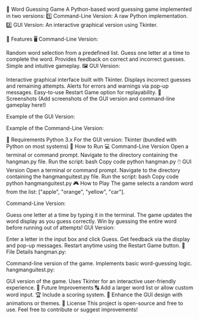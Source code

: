 🎯 Word Guessing Game
A Python-based word guessing game implemented in two versions:
1️⃣ Command-Line Version: A raw Python implementation.
2️⃣ GUI Version: An interactive graphical version using Tkinter.

🌟 Features
🖥️ Command-Line Version:

Random word selection from a predefined list.
Guess one letter at a time to complete the word.
Provides feedback on correct and incorrect guesses.
Simple and intuitive gameplay.
🖼️ GUI Version:

Interactive graphical interface built with Tkinter.
Displays incorrect guesses and remaining attempts.
Alerts for errors and warnings via pop-up messages.
Easy-to-use Restart Game option for replayability.
📸 Screenshots
(Add screenshots of the GUI version and command-line gameplay here!)

Example of the GUI Version:

Example of the Command-Line Version:

🔧 Requirements
Python 3.x
For the GUI version:
Tkinter (bundled with Python on most systems)
🚀 How to Run
💻 Command-Line Version
Open a terminal or command prompt.
Navigate to the directory containing the hangman.py file.
Run the script:
bash
Copy code
python hangman.py
🖱️ GUI Version
Open a terminal or command prompt.
Navigate to the directory containing the hangmanguitest.py file.
Run the script:
bash
Copy code
python hangmanguitest.py
🎮 How to Play
The game selects a random word from the list: ["apple", "orange", "yellow", "car"].

Command-Line Version:

Guess one letter at a time by typing it in the terminal.
The game updates the word display as you guess correctly.
Win by guessing the entire word before running out of attempts!
GUI Version:

Enter a letter in the input box and click Guess.
Get feedback via the display and pop-up messages.
Restart anytime using the Restart Game button.
📂 File Details
hangman.py:

Command-line version of the game.
Implements basic word-guessing logic.
hangmanguitest.py:

GUI version of the game.
Uses Tkinter for an interactive user-friendly experience.
🚧 Future Improvements
🔠 Add a larger word list or allow custom word input.
🏆 Include a scoring system.
🎨 Enhance the GUI design with animations or themes.
📝 License
This project is open-source and free to use. Feel free to contribute or suggest improvements!
